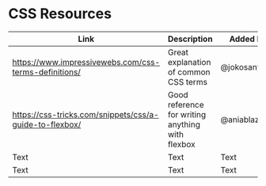 # CSS Resources


| Link | Description | Added by |
| -------- | -------- | -------- |
|   https://www.impressivewebs.com/css-terms-definitions/   | Great explanation of common CSS terms      | @jokosanyang     |
| https://css-tricks.com/snippets/css/a-guide-to-flexbox/     | Good reference for writing anything with flexbox     | @aniablaziak     |
| Text     | Text     | Text     |
| Text     | Text     | Text     |
